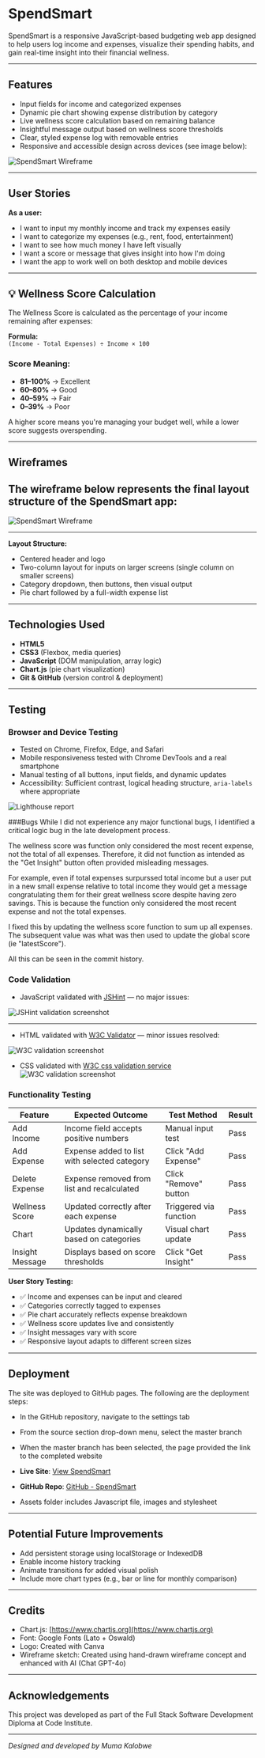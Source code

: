 # SpendSmart

SpendSmart is a responsive JavaScript-based budgeting web app designed to help users log income and expenses, visualize their spending habits, and gain real-time insight into their financial wellness.

---

## Features

- Input fields for income and categorized expenses  
- Dynamic pie chart showing expense distribution by category  
- Live wellness score calculation based on remaining balance  
- Insightful message output based on wellness score thresholds  
- Clear, styled expense log with removable entries  
- Responsive and accessible design across devices (see image below):

 ![SpendSmart Wireframe](assets/images/mockup.png)


---

## User Stories

**As a user:**

- I want to input my monthly income and track my expenses easily  
- I want to categorize my expenses (e.g., rent, food, entertainment)  
- I want to see how much money I have left visually  
- I want a score or message that gives insight into how I'm doing  
- I want the app to work well on both desktop and mobile devices  

---

## 💡 Wellness Score Calculation

The Wellness Score is calculated as the percentage of your income remaining after expenses:

**Formula:**  
`(Income - Total Expenses) ÷ Income × 100`

### Score Meaning:
- **81–100%** → Excellent
- **60–80%** → Good
- **40–59%** → Fair
- **0–39%** → Poor

A higher score means you're managing your budget well, while a lower score suggests overspending.

---

## Wireframes

The wireframe below represents the final layout structure of the SpendSmart app:
-

![SpendSmart Wireframe](assets/images/spendsmart-wireframe.png)


---
**Layout Structure:**

- Centered header and logo  
- Two-column layout for inputs on larger screens (single column on smaller screens)  
- Category dropdown, then buttons, then visual output  
- Pie chart followed by a full-width expense list  

---

## Technologies Used

- **HTML5**  
- **CSS3** (Flexbox, media queries)  
- **JavaScript** (DOM manipulation, array logic)  
- **Chart.js** (pie chart visualization)  
- **Git & GitHub** (version control & deployment)  

---

## Testing

### Browser and Device Testing 
- Tested on Chrome, Firefox, Edge, and Safari  
- Mobile responsiveness tested with Chrome DevTools and a real smartphone  
- Manual testing of all buttons, input fields, and dynamic updates  
- Accessibility: Sufficient contrast, logical heading structure, `aria-labels` where appropriate

![Lighthouse report](assets/images/lighthouse-report)


###Bugs
While I did not experience any major functional bugs, I identified a critical logic bug in the late development process. 

The wellness score was function only considered the most recent expense, not the total of all expenses. Therefore, it did not function as intended as the "Get Insight" button often provided misleading messages.

For example, even if total expenses surpurssed total income but a user put in a new small expense relative to total income they would get a message congratulating them for their great wellness score despite having zero savings. This is because the function only considered the most recent expense and not the total expenses.

I fixed this by updating the wellness score function to sum up all expenses. The subsequent value was what was then used to update the global score (ie "latestScore").

All this can be seen in the commit history.

### Code Validation 
- JavaScript validated with [JSHint](https://jshint.com/) — no major issues:

  
![JSHint validation screenshot](assets/images/jshint-validation.png)

---

- HTML validated with [W3C Validator](https://validator.w3.org/nu/?doc=https%3A%2F%2Fblvckkryptonite.github.io%2FSpendSmart%2F) — minor issues resolved:

 ![W3C validation screenshot](assets/images/w3c-validation.png)
 

 - CSS validated with [W3C css validation service](https://jigsaw.w3.org/css-validator/#validate_by_input)
![W3C validation screenshot](assets/images/W3C-css-validation)


 
 ### Functionality Testing

 | Feature         | Expected Outcome                             | Test Method            | Result |
| --------------- | -------------------------------------------- | ---------------------- | ------ |
| Add Income      | Income field accepts positive numbers        | Manual input test      | Pass |
| Add Expense     | Expense added to list with selected category | Click "Add Expense"    | Pass |
| Delete Expense  | Expense removed from list and recalculated   | Click "Remove" button  | Pass |
| Wellness Score  | Updated correctly after each expense         | Triggered via function | Pass |
| Chart           | Updates dynamically based on categories      | Visual chart update    | Pass |
| Insight Message | Displays based on score thresholds           | Click "Get Insight"    | Pass |

 

**User Story Testing:**

- ✅ Income and expenses can be input and cleared  
- ✅ Categories correctly tagged to expenses  
- ✅ Pie chart accurately reflects expense breakdown  
- ✅ Wellness score updates live and consistently  
- ✅ Insight messages vary with score  
- ✅ Responsive layout adapts to different screen sizes  

---

## Deployment

The site was deployed to GitHub pages. The following are the deployment steps:
- In the GitHub repository, navigate to the settings tab
- From the source section drop-down menu, select the master branch
- When the master branch has been selected, the page provided the link to the completed website

- **Live Site**: [View SpendSmart](https://blvckkryptonite.github.io/SpendSmart/)  
- **GitHub Repo**: [GitHub - SpendSmart](https://github.com/BlvckKryptonite/SpendSmart.git)   
- Assets folder includes Javascript file, images and stylesheet

---

## Potential Future Improvements

- Add persistent storage using localStorage or IndexedDB  
- Enable income history tracking  
- Animate transitions for added visual polish  
- Include more chart types (e.g., bar or line for monthly comparison)  

---

## Credits

- Chart.js: [https://www.chartjs.org](https://www.chartjs.org)  
- Font: Google Fonts (Lato + Oswald)  
- Logo: Created with Canva  
- Wireframe sketch: Created using hand-drawn wireframe concept and enhanced with AI (Chat GPT-4o) 

---

## Acknowledgements

This project was developed as part of the Full Stack Software Development Diploma at Code Institute.

---

_Designed and developed by Muma Kalobwe_
